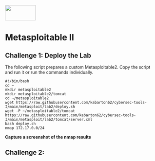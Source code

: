 # <img src="https://www.tamusa.edu/brandguide/jpeglogos/tamusa_final_logo_bw1.jpg" width="100" height="50"> 
# Metasploitable II

## Challenge 1: Deploy the Lab
The following script prepares a custom Metasploitable2. Copy the script and run it or run the commands individually.
```
#!/bin/bash
cd ~
mkdir metasploitable2
mkdir metasploitable2/tomcat
cd ~/metasploitable2
wget https://raw.githubusercontent.com/kabarton62/cybersec-tools-I/main/metasploit/lab2/deploy.sh
wget -P ~/metasploitable2/tomcat https://raw.githubusercontent.com/kabarton62/cybersec-tools-I/main/metasploit/lab2/tomcat/server.xml
bash deploy.sh
nmap 172.17.0.0/24
```
**Capture a screenshot of the nmap results**

## Challenge 2:
